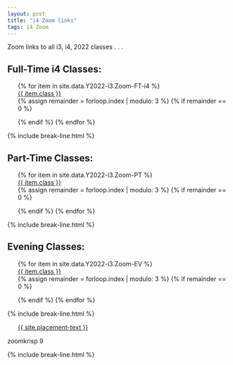 ```yaml
---
layout: post
title: "i4 Zoom links"
tags: i4 Zoom
---
```


Zoom links to all i3, i4, 2022 classes . . .

<div class="wrap">
  <h2>Full-Time i4 Classes:</h2>
  <ul style="list-style: none;" class="buttons">
    {% for item in site.data.Y2022-i3.Zoom-FT-i4 %}
      <li class="buttons__item">
        <a class="shiney" href="{{ item.link }}">{{ item.class }}</a>
      </li>
      {% assign remainder = forloop.index | modulo: 3 %}
      {% if remainder == 0 %}
        </ul>
        <ul style="list-style: none;" class="buttons">
      {% endif %}
    {% endfor %}
  </ul>
</div>
{% include break-line.html %}

<div class="wrap">
  <h2>Part-Time Classes:</h2>
  <ul style="list-style: none;" class="buttons">
    {% for item in site.data.Y2022-i3.Zoom-PT %}
      <li class="buttons__item">
        <a class="shiney" href="{{ item.link }}">{{ item.class }}</a>
      </li>
      {% assign remainder = forloop.index | modulo: 3 %}
      {% if remainder == 0 %} 
        </ul>
        <ul style="list-style: none;" class="buttons">
      {% endif %}
    {% endfor %}
  </ul>
</div>
{% include break-line.html %}

<div class="wrap">
  <h2>Evening Classes:</h2>
  <ul style="list-style: none;" class="buttons">
    {% for item in site.data.Y2022-i3.Zoom-EV %}
      <li class="buttons__item">
        <a class="shiney" href="{{ item.link }}">{{ item.class }}</a>
      </li>
      {% assign remainder = forloop.index | modulo: 3 %}
      {% if remainder == 0 %}
        </ul>
        <ul style="list-style: none;" class="buttons">
      {% endif %}
    {% endfor %}
  </ul>
</div>
{% include break-line.html %}

<div class="wrap">
  <ul style="list-style: none;" class="buttons">
    <li class="buttons__item">
      <a class="shiney" href="{{ site.placement-link }}">{{ site.placement-text }}</a>
    </li>
  </ul>
  <p>zoomkrisp 9</p>
</div>

{% include break-line.html %}


